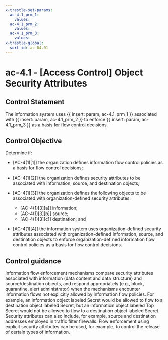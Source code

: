 ```yaml
---
x-trestle-set-params:
  ac-4.1_prm_1:
    values:
  ac-4.1_prm_2:
    values:
  ac-4.1_prm_3:
    values:
x-trestle-global:
  sort-id: ac-04.01
---
```


# ac-4.1 - \[Access Control\] Object Security Attributes

## Control Statement

The information system uses {{ insert: param, ac-4.1_prm_1 }} associated with {{ insert: param, ac-4.1_prm_2 }} to enforce {{ insert: param, ac-4.1_prm_3 }} as a basis for flow control decisions.

## Control Objective

Determine if:

- \[AC-4(1)[1]\] the organization defines information flow control policies as a basis for flow control decisions;

- \[AC-4(1)[2]\] the organization defines security attributes to be associated with information, source, and destination objects;

- \[AC-4(1)[3]\] the organization defines the following objects to be associated with organization-defined security attributes:

  - \[AC-4(1)[3][a]\] information;
  - \[AC-4(1)[3][b]\] source;
  - \[AC-4(1)[3][c]\] destination; and

- \[AC-4(1)[4]\] the information system uses organization-defined security attributes associated with organization-defined information, source, and destination objects to enforce organization-defined information flow control policies as a basis for flow control decisions.

## Control guidance

Information flow enforcement mechanisms compare security attributes associated with information (data content and data structure) and source/destination objects, and respond appropriately (e.g., block, quarantine, alert administrator) when the mechanisms encounter information flows not explicitly allowed by information flow policies. For example, an information object labeled Secret would be allowed to flow to a destination object labeled Secret, but an information object labeled Top Secret would not be allowed to flow to a destination object labeled Secret. Security attributes can also include, for example, source and destination addresses employed in traffic filter firewalls. Flow enforcement using explicit security attributes can be used, for example, to control the release of certain types of information.
